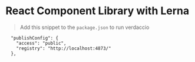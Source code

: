 # React Component Library with Lerna

> Add this snippet to the `package.json` to run verdaccio

```
  "publishConfig": {
    "access": "public",
    "registry": "http://localhost:4873/"
  },
```
